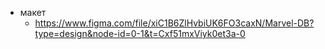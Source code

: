 - макет
	- https://www.figma.com/file/xiC1B6ZlHvbiUK6FO3caxN/Marvel-DB?type=design&node-id=0-1&t=Cxf51mxViyk0et3a-0

